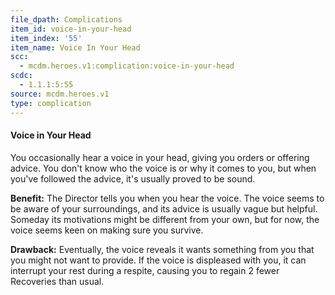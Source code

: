 ```yaml
---
file_dpath: Complications
item_id: voice-in-your-head
item_index: '55'
item_name: Voice In Your Head
scc:
  - mcdm.heroes.v1:complication:voice-in-your-head
scdc:
  - 1.1.1:5:55
source: mcdm.heroes.v1
type: complication
---
```


#### Voice in Your Head

You occasionally hear a voice in your head, giving you orders or offering advice. You don't know who the voice is or why it comes to you, but when you've followed the advice, it's usually proved to be sound.

**Benefit:** The Director tells you when you hear the voice. The voice seems to be aware of your surroundings, and its advice is usually vague but helpful. Someday its motivations might be different from your own, but for now, the voice seems keen on making sure you survive.

**Drawback:** Eventually, the voice reveals it wants something from you that you might not want to provide. If the voice is displeased with you, it can interrupt your rest during a respite, causing you to regain 2 fewer Recoveries than usual.
